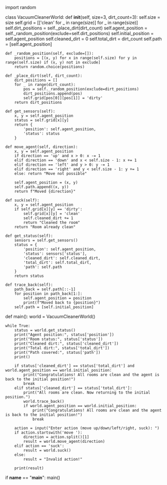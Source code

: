 import random

class VacuumCleanerWorld:
    def __init__(self, size=3, dirt_count=3):
        self.size = size
        self.grid = [['clean' for _ in range(size)] for _ in range(size)]
        self.dirt_positions = self._place_dirt(dirt_count)
        self.agent_position = self._random_position(exclude=self.dirt_positions)
        self.initial_position = self.agent_position
        self.cleaned_dirt = 0
        self.total_dirt = dirt_count
        self.path = [self.agent_position]

    def _random_position(self, exclude=[]):
        positions = [(x, y) for x in range(self.size) for y in range(self.size) if (x, y) not in exclude]
        return random.choice(positions)

    def _place_dirt(self, dirt_count):
        dirt_positions = []
        for _ in range(dirt_count):
            pos = self._random_position(exclude=dirt_positions)
            dirt_positions.append(pos)
            self.grid[pos[0]][pos[1]] = 'dirty'
        return dirt_positions

    def get_sensors(self):
        x, y = self.agent_position
        status = self.grid[x][y]
        return {
            'position': self.agent_position,
            'status': status
        }

    def move_agent(self, direction):
        x, y = self.agent_position
        if direction == 'up' and x > 0: x -= 1
        elif direction == 'down' and x < self.size - 1: x += 1
        elif direction == 'left' and y > 0: y -= 1
        elif direction == 'right' and y < self.size - 1: y += 1
        else: return "Move not possible"

        self.agent_position = (x, y)
        self.path.append((x, y))
        return f"Moved {direction}"

    def suck(self):
        x, y = self.agent_position
        if self.grid[x][y] == 'dirty':
            self.grid[x][y] = 'clean'
            self.cleaned_dirt += 1
            return "Cleaned the room"
        return "Room already clean"

    def get_status(self):
        sensors = self.get_sensors()
        status = {
            'position': self.agent_position,
            'status': sensors['status'],
            'cleaned_dirt': self.cleaned_dirt,
            'total_dirt': self.total_dirt,
            'path': self.path
        }
        return status

    def trace_back(self):
        path_back = self.path[::-1]
        for position in path_back[1:]:
            self.agent_position = position
            print(f"Moved back to {position}")
        self.path = [self.initial_position]

def main():
    world = VacuumCleanerWorld()

    while True:
        status = world.get_status()
        print("Agent position:", status['position'])
        print("Room status:", status['status'])
        print("Cleaned dirt:", status['cleaned_dirt'])
        print("Total dirt:", status['total_dirt'])
        print("Path covered:", status['path'])
        print()

        if status['cleaned_dirt'] == status['total_dirt'] and world.agent_position == world.initial_position:
            print("Congratulations! All rooms are clean and the agent is back to the initial position!")
            break
        elif status['cleaned_dirt'] == status['total_dirt']:
            print("All rooms are clean. Now returning to the initial position.")
            world.trace_back()
            if world.agent_position == world.initial_position:
                print("Congratulations! All rooms are clean and the agent is back to the initial position!")
                break

        action = input("Enter action (move up/down/left/right, suck): ")
        if action.startswith('move '):
            direction = action.split()[1]
            result = world.move_agent(direction)
        elif action == 'suck':
            result = world.suck()
        else:
            result = "Invalid action!"

        print(result)

if __name__ == "__main__":
    main()
